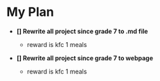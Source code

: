 # My Plan

- **[] Rewrite all project since grade 7 to .md file**
    - reward is kfc 1 meals

- **[] Rewrite all project since grade 7 to webpage**
    - reward is kfc 1 meals
